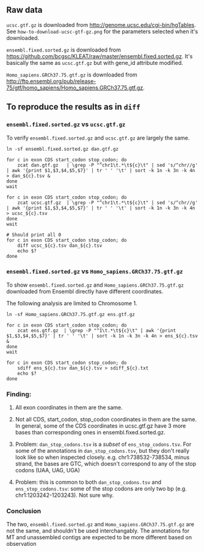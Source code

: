 ## Raw data

`ucsc.gtf.gz` is downloaded from http://genome.ucsc.edu/cgi-bin/hgTables. See
`how-to-download-ucsc-gtf-gz.png` for the parameters selected when it's
downloaded.

`ensembl.fixed.sorted.gz` is downloaded from
https://github.com/bcgsc/KLEAT/raw/master/ensembl.fixed.sorted.gz. It's
basically the same as `ucsc.gtf.gz` but with gene_id attribute modified.


`Homo_sapiens.GRCh37.75.gtf.gz` is downloaded from
http://ftp.ensembl.org/pub/release-75/gtf/homo_sapiens/Homo_sapiens.GRCh37.75.gtf.gz.


## To reproduce the results as in `diff`

### `ensembl.fixed.sorted.gz` vs `ucsc.gtf.gz`

To verify `ensembl.fixed.sorted.gz` and `ucsc.gtf.gz` are largely the same.

```
ln -sf ensembl.fixed.sorted.gz dan.gtf.gz

for c in exon CDS start_codon stop_codon; do
    zcat dan.gtf.gz   | \grep -P "^chr1\t.*\t${c}\t" | sed 's/^chr//g' | awk '{print $1,$3,$4,$5,$7}' | tr ' ' '\t' | sort -k 1n -k 3n -k 4n  > dan_${c}.tsv &
done
wait

for c in exon CDS start_codon stop_codon; do
    zcat ucsc.gtf.gz  | \grep -P "^chr1\t.*\t${c}\t" | sed 's/^chr//g' | awk '{print $1,$3,$4,$5,$7}' | tr ' ' '\t' | sort -k 1n -k 3n -k 4n  > ucsc_${c}.tsv
done
wait

# Should print all 0
for c in exon CDS start_codon stop_codon; do
    diff ucsc_${c}.tsv dan_${c}.tsv
    echo $?
done
```

### `ensembl.fixed.sorted.gz` vs `Homo_sapiens.GRCh37.75.gtf.gz`

To show `ensembl.fixed.sorted.gz` and `Homo_sapiens.GRCh37.75.gtf.gz` downloaded
from Ensembl directly have different coordinates.

The following analysis are limited to Chromosome 1.

```
ln -sf Homo_sapiens.GRCh37.75.gtf.gz ens.gtf.gz

for c in exon CDS start_codon stop_codon; do
    zcat ens.gtf.gz  | \grep -P "^1\t.*\t${c}\t" | awk '{print $1,$3,$4,$5,$7}' | tr ' ' '\t' | sort -k 1n -k 3n -k 4n > ens_${c}.tsv &
done
wait

for c in exon CDS start_codon stop_codon; do
    sdiff ens_${c}.tsv dan_${c}.tsv > sdiff_${c}.txt
    echo $?
done
```

### Finding:

1. All exon coordinates in them are the same.

2. Not all CDS, start\_codon, stop\_codon coordinates in them are the same. In
general, some of the CDS coordinates in ucsc.gtf.gz have 3 more bases than
corresponding ones in ensembl.fixed.sorted.gz. 

3. Problem: `dan_stop_codons.tsv` is a *subset* of `ens_stop_codons.tsv`. For
some of the annotations in `dan_stop_codons.tsv`, but they don't really look
like so when inspected closely. e.g. chr1:738532-738534, minus strand, the bases
are GTC, which doesn't correspond to any of the stop codons (UAA, UAG, UGA)

4. Problem: this is common to both `dan_stop_codons.tsv` and
`ens_stop_codons.tsv`: some of the stop codons are only two bp (e.g.
chr1:1203242-1203243). Not sure why.


### Conclusion

The two, `ensembl.fixed.sorted.gz` and `Homo_sapiens.GRCh37.75.gtf.gz` are not
the same, and shouldn't be used interchangably. The annotations for MT and
unassembled contigs are expected to be more different based on observation

